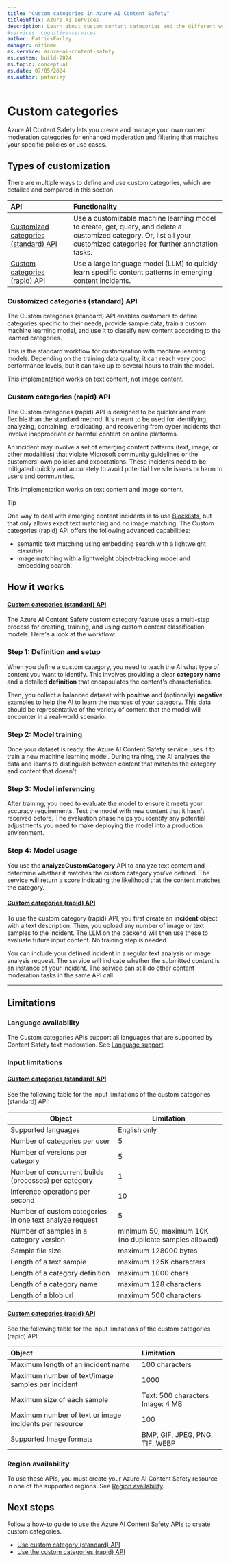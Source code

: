 ```yaml
---
title: "Custom categories in Azure AI Content Safety"
titleSuffix: Azure AI services
description: Learn about custom content categories and the different ways you can use Azure AI Content Safety to handle them on your platform.
#services: cognitive-services
author: PatrickFarley
manager: nitinme
ms.service: azure-ai-content-safety
ms.custom: build-2024
ms.topic: conceptual
ms.date: 07/05/2024
ms.author: pafarley
---
```


# Custom categories 

Azure AI Content Safety lets you create and manage your own content moderation categories for enhanced moderation and filtering that matches your specific policies or use cases.

## Types of customization

There are multiple ways to define and use custom categories, which are detailed and compared in this section.

| API        | Functionality   |
| :--------- | :------------ |
| [Customized categories (standard) API](#custom-categories-standard-api) | Use a customizable machine learning model to create, get, query, and delete a customized category. Or, list all your customized categories for further annotation tasks. |
| [Custom categories (rapid) API](#custom-categories-rapid-api) | Use a large language model (LLM) to quickly learn specific content patterns in emerging content incidents. |

### Customized categories (standard) API

The Custom categories (standard) API enables customers to define categories specific to their needs, provide sample data, train a custom machine learning model, and use it to classify new content according to the learned categories. 

This is the standard workflow for customization with machine learning models. Depending on the training data quality, it can reach very good performance levels, but it can take up to several hours to train the model.

This implementation works on text content, not image content.

### Custom categories (rapid) API

The Custom categories (rapid) API is designed to be quicker and more flexible than the standard method. It's meant to be used for identifying, analyzing, containing, eradicating, and recovering from cyber incidents that involve inappropriate or harmful content on online platforms. 

An incident may involve a set of emerging content patterns (text, image, or other modalities) that violate Microsoft community guidelines or the customers' own policies and expectations. These incidents need to be mitigated quickly and accurately to avoid potential live site issues or harm to users and communities. 

This implementation works on text content and image content.

> [!TIP]
> One way to deal with emerging content incidents is to use [Blocklists](/azure/ai-services/content-safety/how-to/use-blocklist), but that only allows exact text matching and no image matching. The Custom categories (rapid) API offers the following advanced capabilities:
- semantic text matching using embedding search with a lightweight classifier
- image matching with a lightweight object-tracking model and embedding search.


## How it works

#### [Custom categories (standard) API](#tab/standard)

The Azure AI Content Safety custom category feature uses a multi-step process for creating, training, and using custom content classification models. Here's a look at the workflow:

### Step 1: Definition and setup
 
When you define a custom category, you need to teach the AI what type of content you want to identify. This involves providing a clear **category name** and a detailed **definition** that encapsulates the content's characteristics.

Then, you collect a balanced dataset with **positive** and (optionally) **negative** examples to help the AI to learn the nuances of your category. This data should be representative of the variety of content that the model will encounter in a real-world scenario.

### Step 2: Model training
 
Once your dataset is ready, the Azure AI Content Safety service uses it to train a new machine learning model. During training, the AI analyzes the data and learns to distinguish between content that matches the category and content that doesn't.

### Step 3: Model inferencing
 
After training, you need to evaluate the model to ensure it meets your accuracy requirements. Test the model with new content that it hasn't received before. The evaluation phase helps you identify any potential adjustments you need to make deploying the model into a production environment.

### Step 4: Model usage

You use the **analyzeCustomCategory** API to analyze text content and determine whether it matches the custom category you've defined. The service will return a score indicating the likelihood that the content matches the category.

#### [Custom categories (rapid) API](#tab/rapid)

To use the custom category (rapid) API, you first create an **incident** object with a text description. Then, you upload any number of image or text samples to the incident. The LLM on the backend will then use these to evaluate future input content. No training step is needed.

You can include your defined incident in a regular text analysis or image analysis request. The service will indicate whether the submitted content is an instance of your incident. The service can still do other content moderation tasks in the same API call.

---

## Limitations

### Language availability

The Custom categories APIs support all languages that are supported by Content Safety text moderation. See [Language support](/azure/ai-services/content-safety/language-support).

### Input limitations

#### [Custom categories (standard) API](#tab/standard)


See the following table for the input limitations of the custom categories (standard) API:

| Object           | Limitation   |
| ---------------- | ------------ |
| Supported languages | English only |
|  Number of categories per user     |         5     |
|  Number of versions per category   |        5      |
|  Number of concurrent builds (processes) per category      |       1       |
|  Inference operations per second           |    10          |
|  Number of custom categories in one text analyze request          |       5  |
|  Number of samples in a category version          |        minimum 50, maximum 10K (no duplicate samples allowed)      |
| Sample file size       |     maximum 128000 bytes         |
| Length of a text sample           |          maximum 125K characters   |
| Length of a category definition          |       maximum 1000 chars     |
|Length of a category name           |         maximum 128 characters    |
|Length of a blob url       |          maximum 500 characters    |

#### [Custom categories (rapid) API](#tab/rapid)

See the following table for the input limitations of the custom categories (rapid) API:

| Object     | Limitation      |
| :------------ | :----------- |
| Maximum length of an incident name | 100 characters | 
| Maximum number of text/image samples per incident | 1000 |
| Maximum size of each sample | Text: 500 characters<br>Image: 4 MB  |
| Maximum number of text or image incidents per resource| 100 |  
| Supported Image formats | BMP, GIF, JPEG, PNG, TIF, WEBP |

### Region availability

To use these APIs, you must create your Azure AI Content Safety resource in one of the supported regions. See [Region availability](../overview.md#region-availability).


## Next steps

Follow a how-to guide to use the Azure AI Content Safety APIs to create custom categories.

* [Use custom category (standard) API](../how-to/custom-categories.md)
* [Use the custom categories (rapid) API](../how-to/custom-categories-rapid.md)



